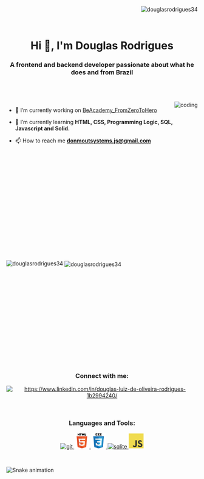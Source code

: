 <p align="right"> <img src="https://komarev.com/ghpvc/?username=douglasrodrigues34&label=Profile%20views&color=0e75b6&style=flat" alt="douglasrodrigues34" /> </p>
<br>

<h1 align="center">Hi 👋, I'm Douglas Rodrigues</h1>
<h3 align="center">A frontend and backend developer passionate about what he does and from Brazil</h3> <br><br><br>
<img align="right" alt="coding" widht="180" src="https://i.pinimg.com/originals/e4/26/70/e426702edf874b181aced1e2fa5c6cde.gif">

- 🔭 I’m currently working on [BeAcademy_FromZeroToHero](https://github.com/DouglasRodrigues34?tab=repositories)

- 🌱 I’m currently learning **HTML, CSS, Programming Logic, SQL, Javascript and Solid.**

- 📫 How to reach me **donmoutsystems.js@gmail.com**

<br><br><br><br><br><br><br><br><br><br><br><br><br><br><br><br>

<div>
<p><img align="left" src="https://github-readme-stats.vercel.app/api/top-langs?username=douglasrodrigues34&show_icons=true&locale=en&layout=compact" alt="douglasrodrigues34" /></p>

<p>&nbsp;<img align="center" src="https://github-readme-stats.vercel.app/api?username=douglasrodrigues34&show_icons=true&locale=en" alt="douglasrodrigues34" /></p>
</div>

<br><br><br><br><br><br><br><br><br><br><br><br><br><br>

<h3 align="center">Connect with me:</h3>
<p align="center">
<a href="https://linkedin.com/in/https://www.linkedin.com/in/douglas-luiz-de-oliveira-rodrigues-1b2994240/" target="blank"><img align="center" src="https://raw.githubusercontent.com/rahuldkjain/github-profile-readme-generator/master/src/images/icons/Social/linked-in-alt.svg" alt="https://www.linkedin.com/in/douglas-luiz-de-oliveira-rodrigues-1b2994240/" height="30" width="40" /></a>
</p>

<br>

<h3 align="center">Languages and Tools:</h3>
<p align="center"> <a href="https://git-scm.com/" target="_blank" rel="noreferrer"> <img src="https://www.vectorlogo.zone/logos/git-scm/git-scm-icon.svg" alt="git" width="40" height="40"/> </a> <a href="https://www.w3.org/html/" target="_blank" rel="noreferrer"> <img src="https://raw.githubusercontent.com/devicons/devicon/master/icons/html5/html5-original-wordmark.svg" alt="html5" width="40" height="40"/> </a> <a href="https://www.w3schools.com/css/" target="_blank" rel="noreferrer"> <img src="https://raw.githubusercontent.com/devicons/devicon/master/icons/css3/css3-original-wordmark.svg" alt="css3" width="40" height="40"/> </a> <a href="https://www.sqlite.org/" target="_blank" rel="noreferrer"> <img src="https://www.vectorlogo.zone/logos/sqlite/sqlite-icon.svg" alt="sqlite" width="40" height="40"/> </a> <a href="https://developer.mozilla.org/en-US/docs/Web/JavaScript" target="_blank" rel="noreferrer"> <img src="https://raw.githubusercontent.com/devicons/devicon/master/icons/javascript/javascript-original.svg" alt="javascript" width="40" height="40"/> </a> </p>

<br>
   
   ![Snake animation](https://github.com/DouglasRodrigues34/DouglasRodrigues34/blob/output/github-contribution-grid-snake.svg)
